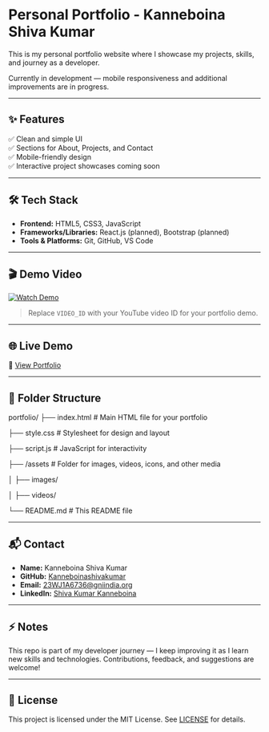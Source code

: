 # Personal Portfolio - Kanneboina Shiva Kumar

This is my personal portfolio website where I showcase my projects, skills, and journey as a developer.

Currently in development — mobile responsiveness and additional improvements are in progress.

---

## ✨ Features

✅ Clean and simple UI  
✅ Sections for About, Projects, and Contact  
✅ Mobile-friendly design  
✅ Interactive project showcases coming soon  

---

## 🛠️ Tech Stack

- **Frontend:** HTML5, CSS3, JavaScript  
- **Frameworks/Libraries:** React.js (planned), Bootstrap (planned)  
- **Tools & Platforms:** Git, GitHub, VS Code  

---

## 🎬 Demo Video

[![Watch Demo](https://img.youtube.com/vi/VIDEO_ID/0.jpg)](https://www.youtube.com/watch?v=VIDEO_ID)

> Replace `VIDEO_ID` with your YouTube video ID for your portfolio demo.

---

## 🌐 Live Demo

🔗 [View Portfolio](https://kanneboinashivakumar.github.io/portfolio/)

---

## 📂 Folder Structure

portfolio/
├── index.html         # Main HTML file for your portfolio

├── style.css          # Stylesheet for design and layout

├── script.js          # JavaScript for interactivity

├── /assets            # Folder for images, videos, icons, and other media

│   ├── images/

│   ├── videos/

└── README.md          # This README file


---

## 📬 Contact

- **Name:** Kanneboina Shiva Kumar  
- **GitHub:** [Kanneboinashivakumar](https://github.com/Kanneboinashivakumar)  
- **Email:** 23WJ1A6736@gniindia.org  
- **LinkedIn:** [Shiva Kumar Kanneboina](https://www.linkedin.com/in/shiva-kumar-kannaeboina-b6a844298)

---

## ⚡ Notes

This repo is part of my developer journey — I keep improving it as I learn new skills and technologies. Contributions, feedback, and suggestions are welcome!

---

## 📄 License

This project is licensed under the MIT License. See [LICENSE](LICENSE) for details.
